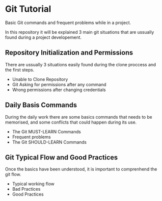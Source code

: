 # Git Tutorial
Basic Git commands and frequent problems while in a project.

In this repository it will be explained 3 main git situations that are ussually found during a project developement.

## Repository Initialization and Permissions
There are ussually 3 situations easily found during the clone proccess and the first steps.

- Unable to Clone Repository 
- Git Asking for permissions after any command
- Wrong permissions after changing credentials

## Daily Basis Commands
During the daily work there are some basics commands that needs to be memorised, and some conflicts that could happen during its use.

- The Git MUST-LEARN Commands
- Frequent problems
- The Git SHOULD-LEARN Commands

## Git Typical Flow and Good Practices
Once the basics have been understood, it is important to comprenhend the git flow.

- Typical working flow
- Bad Practices
- Good Practices
